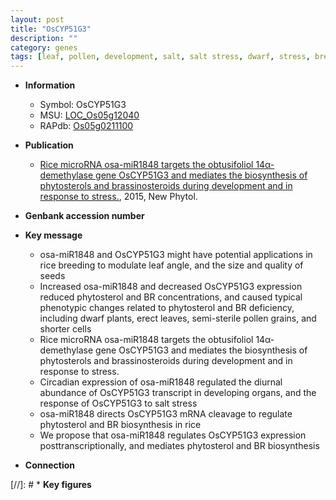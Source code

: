 ```yaml
---
layout: post
title: "OsCYP51G3"
description: ""
category: genes
tags: [leaf, pollen, development, salt, salt stress, dwarf, stress, breeding,  BR , erect, quality]
---
```


* **Information**  
    + Symbol: OsCYP51G3  
    + MSU: [LOC_Os05g12040](http://rice.plantbiology.msu.edu/cgi-bin/ORF_infopage.cgi?orf=LOC_Os05g12040)  
    + RAPdb: [Os05g0211100](http://rapdb.dna.affrc.go.jp/viewer/gbrowse_details/irgsp1?name=Os05g0211100)  

* **Publication**  
    + [Rice microRNA osa-miR1848 targets the obtusifoliol 14α-demethylase gene OsCYP51G3 and mediates the biosynthesis of phytosterols and brassinosteroids during development and in response to stress.](http://www.ncbi.nlm.nih.gov/pubmed?term=Rice+microRNA+osa-miR1848+targets+the+obtusifoliol+14α-demethylase+gene+OsCYP51G3+and+mediates+the+biosynthesis+of+phytosterols+and+brassinosteroids+during+development+and+in+response+to+stress.%5BTitle%5D), 2015, New Phytol.

* **Genbank accession number**  

* **Key message**  
    + osa-miR1848 and OsCYP51G3 might have potential applications in rice breeding to modulate leaf angle, and the size and quality of seeds
    + Increased osa-miR1848 and decreased OsCYP51G3 expression reduced phytosterol and BR concentrations, and caused typical phenotypic changes related to phytosterol and BR deficiency, including dwarf plants, erect leaves, semi-sterile pollen grains, and shorter cells
    + Rice microRNA osa-miR1848 targets the obtusifoliol 14α-demethylase gene OsCYP51G3 and mediates the biosynthesis of phytosterols and brassinosteroids during development and in response to stress.
    + Circadian expression of osa-miR1848 regulated the diurnal abundance of OsCYP51G3 transcript in developing organs, and the response of OsCYP51G3 to salt stress
    + osa-miR1848 directs OsCYP51G3 mRNA cleavage to regulate phytosterol and BR biosynthesis in rice
    + We propose that osa-miR1848 regulates OsCYP51G3 expression posttranscriptionally, and mediates phytosterol and BR biosynthesis

* **Connection**  

[//]: # * **Key figures**  



